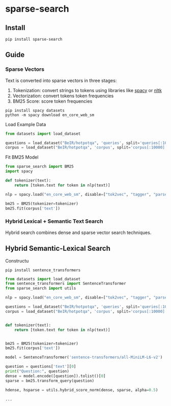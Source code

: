 # sparse-search

## Install

```shell
pip install sparse-search
```

## Guide

### Sparse Vectors

Text is converted into sparse vectors in three stages:

1. Tokenization: convert strings to tokens using libraries like [spacy](https://spacy.io)
   or [nltk](https://www.nltk.org)
2. Vectorization: convert tokens token frequencies 
3. BM25 Score: score token frequencies

```shell
pip install spacy datasets
python -m spacy download en_core_web_sm
```

Load Example Data
```python
from datasets import load_dataset

questions = load_dataset("BeIR/hotpotqa", 'queries', split='queries[:100]')
corpus = load_dataset("BeIR/hotpotqa", 'corpus', split='corpus[:10000]')
```
Fit BM25 Model
```python
from sparse_search import BM25
import spacy 

def tokenizer(text):
    return [token.text for token in nlp(text)]

nlp = spacy.load("en_core_web_sm", disable=["tok2vec", "tagger", "parser", "attribute_ruler", "lemmatizer", "ner"])

bm25 = BM25(tokenizer=tokenizer)
bm25.fit(corpus['text'])
```

### Hybrid Lexical + Semantic Text Search

Hybrid search combines dense and sparse vector search techniques.

## Hybrid Semantic-Lexical Search

Constructu

```shell
pip install sentence_transformers
```

```python
from datasets import load_dataset
from sentence_transformers import SentenceTransformer
from sparse_search import utils

nlp = spacy.load("en_core_web_sm", disable=["tok2vec", "tagger", "parser", "attribute_ruler", "lemmatizer", "ner"])

questions = load_dataset("BeIR/hotpotqa", 'queries', split='queries[:100]')
corpus = load_dataset("BeIR/hotpotqa", 'corpus', split='corpus[:10000]')


def tokenizer(text):
    return [token.text for token in nlp(text)]


bm25 = BM25(tokenizer=tokenizer)
bm25.fit(corpus['text'])

model = SentenceTransformer('sentence-transformers/all-MiniLM-L6-v2')

question = questions['text'][0]
print("Question:", question)
dense = model.encode([question]).tolist()[0]
sparse = bm25.transform_query(question)

hdense, hsparse = utils.hybrid_score_norm(dense, sparse, alpha=0.5)

...
```



